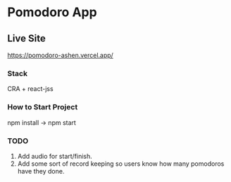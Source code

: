 # Pomodoro App

## Live Site

https://pomodoro-ashen.vercel.app/

### Stack

CRA + react-jss

### How to Start Project

npm install -> npm start

### TODO

1. Add audio for start/finish.
2. Add some sort of record keeping so users know how many pomodoros have they
   done.
